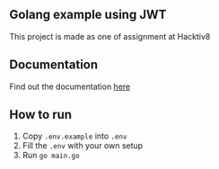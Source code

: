 ## Golang example using JWT
This project is made as one of assignment at Hacktiv8

## Documentation
Find out the documentation [here](https://documenter.getpostman.com/view/5658364/2s7YYr9juP)

## How to run
1. Copy ```.env.example``` into ```.env```
2. Fill the ```.env``` with your own setup
3. Run ```go main.go```